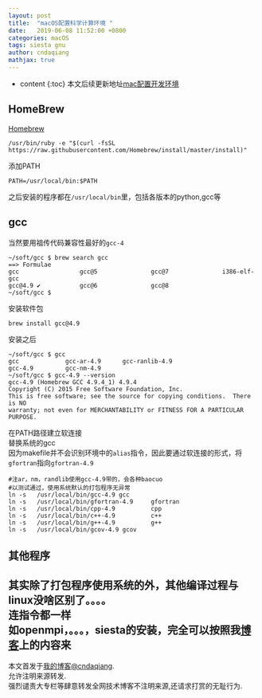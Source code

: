 ```yaml
---
layout: post
title:  "macOS配置科学计算环境 "
date:   2019-06-08 11:52:00 +0800
categories: macOS
tags: siesta gnu
author: cndaqiang
mathjax: true
---
```

* content
{:toc}
本文后续更新地址[mac配置开发环境](https://github.com/cndaqiang/dell-14-7460-hackintosh/issues/10#)






## HomeBrew
[Homebrew](https://brew.sh/index_zh-cn)
```
/usr/bin/ruby -e "$(curl -fsSL https://raw.githubusercontent.com/Homebrew/install/master/install)"
```
添加PATH
```
PATH=/usr/local/bin:$PATH
```
之后安装的程序都在`/usr/local/bin`里，包括各版本的python,gcc等

## gcc
当然要用祖传代码兼容性最好的`gcc-4`
```
~/soft/gcc $ brew search gcc
==> Formulae
gcc                 gcc@5               gcc@7               i386-elf-gcc
gcc@4.9 ✔           gcc@6               gcc@8
~/soft/gcc $ 
```
安装软件包
```
brew install gcc@4.9
```
安装之后
```
~/soft/gcc $ gcc
gcc             gcc-ar-4.9      gcc-ranlib-4.9  
gcc-4.9         gcc-nm-4.9    
~/soft/gcc $ gcc-4.9 --version
gcc-4.9 (Homebrew GCC 4.9.4_1) 4.9.4
Copyright (C) 2015 Free Software Foundation, Inc.
This is free software; see the source for copying conditions.  There is NO
warranty; not even for MERCHANTABILITY or FITNESS FOR A PARTICULAR PURPOSE.
```
在PATH路径建立软连接<br>
替换系统的gcc<br>
因为makefile并不会识别环境中的`alias`指令，因此要通过软连接的形式，将`gfortran`指向`gfortran-4.9`
```
#注ar，nm，randlib使用gcc-4.9带的，会各种baocuo
#以测试通过，使用系统默认的打包程序无异常
ln -s   /usr/local/bin/gcc-4.9 gcc
ln -s   /usr/local/bin/gfortran-4.9     gfortran
ln -s   /usr/local/bin/cpp-4.9          cpp
ln -s   /usr/local/bin/c++-4.9          c++
ln -s   /usr/local/bin/g++-4.9          g++
ln -s   /usr/local/bin/gcov-4.9 gcov
```

## 其他程序
其实除了打包程序使用系统的外，**其他编译过程与linux没啥区别了**。。。。<br>
连指令都一样<br>
如openmpi，。。。，siesta的安装，完全可以按照我[博客](/)上的内容来
------
本文首发于[我的博客@cndaqiang](https://cndaqiang.github.io/).<br>
允许注明来源转发.<br>
强烈谴责大专栏等肆意转发全网技术博客不注明来源,还请求打赏的无耻行为.
